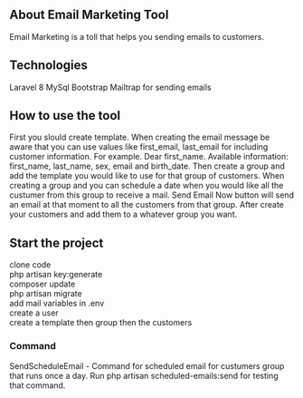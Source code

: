## About Email Marketing Tool

Email Marketing is a toll that helps you sending emails to customers.

## Technologies

Laravel 8
MySql
Bootstrap
Mailtrap for sending emails


## How to use the tool

First you slould create template.
When creating the email message be aware that you can use values like first_email, last_email for including customer information. For example. Dear first_name.
Available information: first_name, last_name, sex, email and birth_date.
Then create a group and add the template you would like to use for that group of customers.
When creating a group and you can schedule a date when you would like all the custumer from this group to receive a mail.
Send Email Now button will send an email at that moment to all the customers from that group.
After create your customers and add them to a whatever group you want.

## Start the project

clone code  
php artisan key:generate  
composer update  
php artisan migrate  
add mail variables in .env  
create a user  
create a template then group then the customers  

### Command

SendScheduleEmail - Command for scheduled email for custumers group that runs once a day.
Run php artisan scheduled-emails:send for testing that command.

